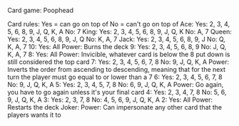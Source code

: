 Card game: Poophead

Card rules:
Yes = can go on top of
No = can't go on top of
Ace:
  Yes: 2, 3, 4, 5, 6, 8, 9, J, Q, K, A
  No: 7
King:
  Yes: 2, 3, 4, 5, 6, 8, 9, J, Q, K
  No: A, 7
Queen:
  Yes: 2, 3, 4, 5, 6, 8, 9, J, Q
  No: K, A, 7
Jack:
  Yes: 2, 3, 4, 5, 6, 8, 9, J
  No: Q, K, A, 7
10:
  Yes: All
  Power: Burns the deck
9:
  Yes: 2, 3, 4, 5, 6, 8, 9
  No: J, Q, K, A, 7
8:
  Yes: All
  Power: Invicible, whatever card is below the 8 put down is still considered the top card
7:
  Yes: 2, 3, 4, 5, 6, 7, 8
  No: 9, J, Q, K, A
  Power: Inverts the order from ascending to descending, meaning that for the next turn the player must go equal to or lower than a 7
6:
  Yes: 2, 3, 4, 5, 6, 7, 8
  No: 9, J, Q, K, A
5:
  Yes: 2, 3, 4, 5, 7, 8
  No: 6, 9, J, Q, K, A
  Power: Go again, you have to go again unless it's your final card
4:
  Yes: 2, 3, 4, 7, 8
  No: 5, 6, 9, J, Q, K, A
3:
  Yes: 2, 3, 7, 8
  No: 4, 5, 6, 9, J, Q, K, A
2:
  Yes: All
  Power: Restarts the deck
Joker:
  Power: Can impersonate any other card that the players wants it to
